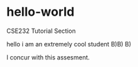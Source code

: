 # hello-world
CSE232 Tutorial Section

hello i am an extremely cool student B)B) B)

I concur with this assesment.
